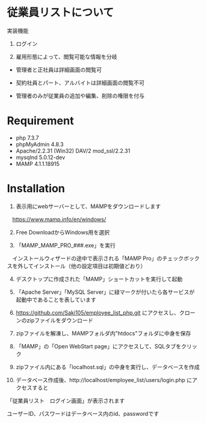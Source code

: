 # 従業員リストについて

実装機能

1. ログイン

2. 雇用形態によって、閲覧可能な情報を分岐

- 管理者と正社員は詳細画面の閲覧可

- 契約社員とパート、アルバイトは詳細画面の閲覧不可

- 管理者のみが従業員の追加や編集、削除の権限を付与

# Requirement

- php 7.3.7
- phpMyAdmin 4.8.3
- Apache/2.2.31 (Win32) DAV/2 mod_ssl/2.2.31
- mysqlnd 5.0.12-dev
- MAMP 4.1.1.18915

# Installation

1. 表示用にwebサーバーとして、MAMPをダウンロードします

　https://www.mamp.info/en/windows/

2. Free DownloadからWindows用を選択

3. 「MAMP_MAMP_PRO_###.exe」を実行

　インストールウィザードの途中で表示される「MAMP Pro」のチェックボックスを外してインストール（他の設定項目は初期値どおり）

4. デスクトップに作成された「MAMP」ショートカットを実行して起動

5. 「Apache Server」「MySQL Server」に緑マークが付いたら各サービスが起動中であることを表しています

6. https://github.com/Saki105/employee_list_php.git にアクセスし、クローンのzipファイルをダウンロード

7. zipファイルを解凍し、MAMPフォルダ内"htdocs"フォルダに中身を保存

8. 「MAMP」の「Open WebStart page」にアクセスして、SQLタブをクリック

9. zipファイル内にある「localhost.sql」の中身を実行し、データベースを作成

10. データベース作成後、http://localhost/employee_list/users/login.php にアクセスすると

「従業員リスト　ログイン画面」が表示されます

ユーザーID、パスワードはデータベース内のid、passwordです
